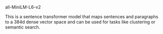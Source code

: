 all-MiniLM-L6-v2  

This is a sentence transformer model that maps sentences and paragraphs to a 384d dense vector space and can be used for tasks like clustering or semantic search.